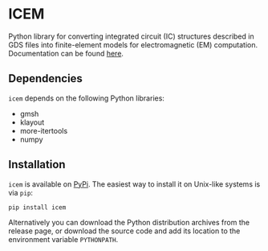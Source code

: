 <!--
SPDX-FileCopyrightText: 2025 Federico Beffa <beffa@fbengineering.ch>

SPDX-License-Identifier: GPL-3.0-or-later
-->

ICEM
====

Python library for converting integrated circuit (IC) structures described in GDS files into finite-element models for electromagnetic (EM) computation. Documentation can be found [here](https://fbengineering.gitlab.io/icem).

Dependencies
------------

`icem` depends on the following Python libraries:

* gmsh
* klayout
* more-itertools
* numpy

Installation
------------

`icem` is available on [PyPi](https://pypi.org/). The easiest way to install it on Unix-like systems is via `pip`:

```bash
pip install icem
```

Alternatively you can download the Python distribution archives from the release page, or download the source code and add its location to the environment variable `PYTHONPATH`.
